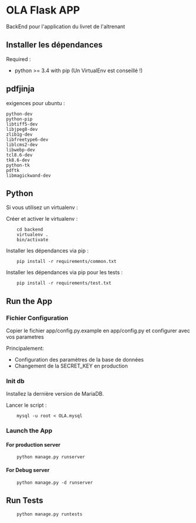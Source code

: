 # OLA Flask APP

BackEnd pour l'application du livret de l'altrenant

## Installer les dépendances

Required :

* python >= 3.4 with pip (Un VirtualEnv est conseillé !)

## pdfjinja

exigences pour ubuntu :
```
python-dev 
python-pip
libtiff5-dev
libjpeg8-dev
zlib1g-dev
libfreetype6-dev
liblcms2-dev
libwebp-dev
tcl8.6-dev
tk8.6-dev
python-tk
pdftk
libmagickwand-dev
```

## Python

Si vous utilisez un virtualenv :

Créer et activer le virtualenv :

```
    cd backend
    virtualenv .
    bin/activate
```

Installer les dépendances via pip :
```
    pip install -r requirements/common.txt
```

Installer les dépendances via pip pour les tests :
```
    pip install -r requirements/test.txt
```


## Run the App

### Fichier Configuration

Copier le fichier app/config.py.example en app/config.py et configurer avec vos parametres

Principalement:
* Configuration des paramètres de la base de données
* Changement de la SECRET_KEY en production


### Init db
Installez la dernière version de MariaDB.

Lancer le script :
```
    mysql -u root < OLA.mysql
```


### Launch the App

#### For production server

```
    python manage.py runserver
```

#### For Debug server

```
    python manage.py -d runserver
```

## Run Tests

```
    python manage.py runtests
```
